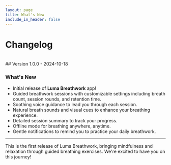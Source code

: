 ```yaml
---
layout: page
title: What's New
include_in_header: false
---
```


# Changelog

<br>
## Version 1.0.0 - 2024-10-18

### What's New

- Initial release of **Luma Breathwork** app!
- Guided breathwork sessions with customizable settings including breath count, session rounds, and retention time.
- Soothing voice guidance to lead you through each session.
- Natural breath sounds and visual cues to enhance your breathing experience.
- Detailed session summary to track your progress.
- Offline mode for breathing anywhere, anytime.
- Gentle notifications to remind you to practice your daily breathwork.

---

This is the first release of Luma Breathwork, bringing mindfulness and relaxation through guided breathing exercises. We're excited to have you on this journey!

